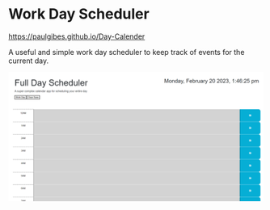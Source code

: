 # Work Day Scheduler

https://paulgibes.github.io/Day-Calender

A useful and simple work day scheduler to keep track of events for the current day.

![Screenshot](./assets/images/screenshot.PNG)
